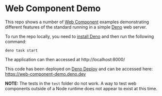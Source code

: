 <!-- deno-fmt-ignore-file -->
# Web Component Demo

This repo shows a number of [Web Component](https://developer.mozilla.org/en-US/docs/Web/API/Web_components) examples demonstrating different features of the standard running in a simple [Deno](https://deno.com) web server.

To run the repo locally, you need to [install Deno](https://docs.deno.com/runtime/manual/getting_started/installation) and  then run the following command:
```
deno task start
```
The application can then accessed at http://localhost:8000/

This code has been deployed on [Deno Deploy](https://deno.com/deploy) and can be accessed here: https://web-component-demo.deno.dev

**NOTE:** The tests in the `test` folder do not work. A way to test web components outside of a Node runtime does not appear to exist at this time.